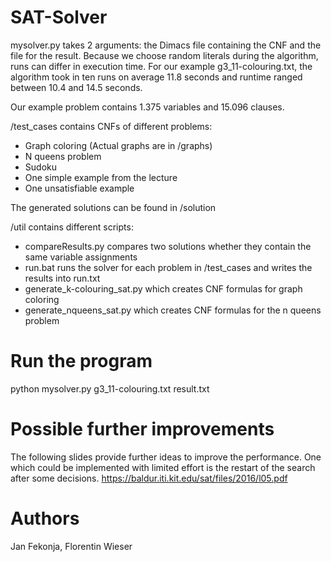 # SAT-Solver

mysolver.py takes 2 arguments: the Dimacs file containing the CNF and the file for the result.
Because we choose random literals during the algorithm, runs can differ in execution time.
For our example g3_11-colouring.txt, the algorithm took in ten runs on average 11.8 seconds and runtime ranged between 10.4 and 14.5 seconds.

Our example problem contains 1.375 variables and 15.096 clauses.

/test_cases contains CNFs of different problems:
* Graph coloring (Actual graphs are in /graphs)
* N queens problem
* Sudoku
* One simple example from the lecture
* One unsatisfiable example

The generated solutions can be found in /solution

/util contains different scripts:
* compareResults.py compares two solutions whether they contain the same variable assignments
* run.bat runs the solver for each problem in /test_cases and writes the results into run.txt
* generate_k-colouring_sat.py which creates CNF formulas for graph coloring
* generate_nqueens_sat.py which creates CNF formulas for the n queens problem

# Run the program

python mysolver.py g3_11-colouring.txt result.txt

# Possible further improvements

The following slides provide further ideas to improve the performance. One which could be implemented with limited effort is the restart of the search after some decisions.
https://baldur.iti.kit.edu/sat/files/2016/l05.pdf


# Authors

Jan Fekonja, Florentin Wieser
